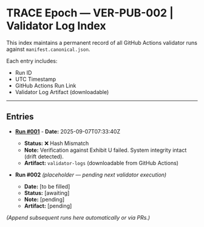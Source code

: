 # TRACE Epoch — VER-PUB-002 | Validator Log Index

This index maintains a permanent record of all GitHub Actions validator runs against `manifest.canonical.json`.

Each entry includes:
- Run ID
- UTC Timestamp
- GitHub Actions Run Link
- Validator Log Artifact (downloadable)

---

## Entries

- **[Run #001](https://github.com/apollom911/trace-epoch-2025-q3/actions/runs/c46b1c0)** - **Date:** 2025-09-07T07:33:40Z  
  - **Status:** ❌ Hash Mismatch  
  - **Note:** Verification against Exhibit U failed. System integrity intact (drift detected).  
  - **Artifact:** `validator-logs` (downloadable from GitHub Actions)

- **Run #002** *(placeholder — pending next validator execution)*  
  - **Date:** [to be filled]  
  - **Status:** [awaiting]  
  - **Note:** [pending]  
  - **Artifact:** [pending]  

*(Append subsequent runs here automatically or via PRs.)*
